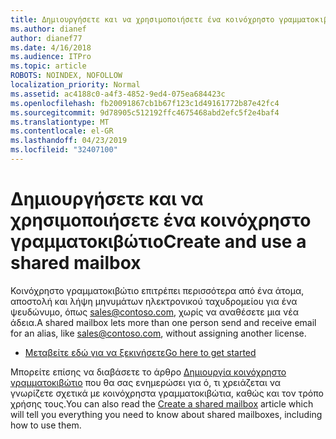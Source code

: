 ```yaml
---
title: Δημιουργήσετε και να χρησιμοποιήσετε ένα κοινόχρηστο γραμματοκιβώτιο
ms.author: dianef
author: dianef77
ms.date: 4/16/2018
ms.audience: ITPro
ms.topic: article
ROBOTS: NOINDEX, NOFOLLOW
localization_priority: Normal
ms.assetid: ac4188c0-a4f3-4852-9ed4-075ea684423c
ms.openlocfilehash: fb20091867cb1b67f123c1d49161772b87e42fc4
ms.sourcegitcommit: 9d78905c512192ffc4675468abd2efc5f2e4baf4
ms.translationtype: MT
ms.contentlocale: el-GR
ms.lasthandoff: 04/23/2019
ms.locfileid: "32407100"
---
```

# <a name="create-and-use-a-shared-mailbox"></a><span data-ttu-id="bba2c-102">Δημιουργήσετε και να χρησιμοποιήσετε ένα κοινόχρηστο γραμματοκιβώτιο</span><span class="sxs-lookup"><span data-stu-id="bba2c-102">Create and use a shared mailbox</span></span>

<span data-ttu-id="bba2c-103">Κοινόχρηστο γραμματοκιβώτιο επιτρέπει περισσότερα από ένα άτομα, αποστολή και λήψη μηνυμάτων ηλεκτρονικού ταχυδρομείου για ένα ψευδώνυμο, όπως sales@contoso.com, χωρίς να αναθέσετε μια νέα άδεια.</span><span class="sxs-lookup"><span data-stu-id="bba2c-103">A shared mailbox lets more than one person send and receive email for an alias, like sales@contoso.com, without assigning another license.</span></span>
  
- [<span data-ttu-id="bba2c-104">Μεταβείτε εδώ για να ξεκινήσετε</span><span class="sxs-lookup"><span data-stu-id="bba2c-104">Go here to get started</span></span>](https://portal.office.com/AdminPortal/Home#/AssistedGuide/addemailoptions)
    
<span data-ttu-id="bba2c-105">Μπορείτε επίσης να διαβάσετε το άρθρο [Δημιουργία κοινόχρηστο γραμματοκιβώτιο](https://support.office.com/article/Create-a-shared-mailbox-871a246d-3acd-4bba-948e-5de8be0544c9.aspx) που θα σας ενημερώσει για ό, τι χρειάζεται να γνωρίζετε σχετικά με κοινόχρηστα γραμματοκιβώτια, καθώς και τον τρόπο χρήσης τους.</span><span class="sxs-lookup"><span data-stu-id="bba2c-105">You can also read the [Create a shared mailbox](https://support.office.com/article/Create-a-shared-mailbox-871a246d-3acd-4bba-948e-5de8be0544c9.aspx) article which will tell you everything you need to know about shared mailboxes, including how to use them.</span></span> 
  

